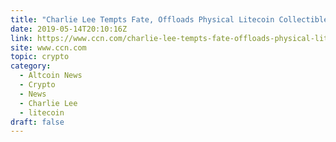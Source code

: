 ```yaml
---
title: "Charlie Lee Tempts Fate, Offloads Physical Litecoin Collectibles in Auction"
date: 2019-05-14T20:10:16Z
link: https://www.ccn.com/charlie-lee-tempts-fate-offloads-physical-litecoin-collectibles-in-auction?utm_medium=RSS&utm_source=hune
site: www.ccn.com
topic: crypto
category:
  - Altcoin News
  - Crypto
  - News
  - Charlie Lee
  - litecoin
draft: false
---
```

